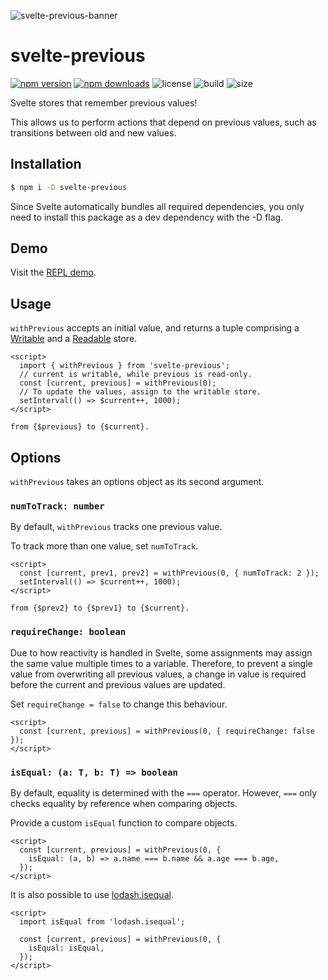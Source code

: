 ![svelte-previous-banner](https://user-images.githubusercontent.com/42545742/102723346-20ac5700-4342-11eb-978d-222a2f4109d5.png)

# svelte-previous

[![npm version](http://img.shields.io/npm/v/svelte-previous.svg)](https://www.npmjs.com/package/svelte-previous)
[![npm downloads](https://img.shields.io/npm/dm/svelte-previous.svg)](https://www.npmjs.com/package/svelte-previous)
![license](https://img.shields.io/npm/l/svelte-previous)
![build](https://img.shields.io/github/workflow/status/bryanmylee/svelte-previous/publish)
![size](https://img.shields.io/bundlephobia/min/svelte-previous)

Svelte stores that remember previous values!

This allows us to perform actions that depend on previous values, such as transitions between old and new values.

## Installation

```bash
$ npm i -D svelte-previous
```

Since Svelte automatically bundles all required dependencies, you only need to install this package as a dev dependency with the -D flag.

## Demo

Visit the [REPL demo](https://svelte.dev/repl/1d3e752c51b848e6af264f3244f3e85c?version=3.31.0).

## Usage

`withPrevious` accepts an initial value, and returns a tuple comprising a [Writable](https://svelte.dev/tutorial/writable-stores) and a [Readable](https://svelte.dev/tutorial/readable-stores) store.

```svelte
<script>
  import { withPrevious } from 'svelte-previous';
  // current is writable, while previous is read-only.
  const [current, previous] = withPrevious(0);
  // To update the values, assign to the writable store.
  setInterval(() => $current++, 1000);
</script>

from {$previous} to {$current}.
```

## Options

`withPrevious` takes an options object as its second argument.

### `numToTrack: number`

By default, `withPrevious` tracks one previous value.

To track more than one value, set `numToTrack`.

```svelte
<script>
  const [current, prev1, prev2] = withPrevious(0, { numToTrack: 2 });
  setInterval(() => $current++, 1000);
</script>

from {$prev2} to {$prev1} to {$current}.
```

### `requireChange: boolean`

Due to how reactivity is handled in Svelte, some assignments may assign the same value multiple times to a variable. Therefore, to prevent a single value from overwriting all previous values, a change in value is required before the current and previous values are updated.

Set `requireChange = false` to change this behaviour.

```svelte
<script>
  const [current, previous] = withPrevious(0, { requireChange: false });
</script>
```

### `isEqual: (a: T, b: T) => boolean`

By default, equality is determined with the `===` operator. However, `===` only checks equality by reference when comparing objects.

Provide a custom `isEqual` function to compare objects.

```svelte
<script>
  const [current, previous] = withPrevious(0, {
    isEqual: (a, b) => a.name === b.name && a.age === b.age,
  });
</script>
```

It is also possible to use [lodash.isequal](https://www.npmjs.com/package/lodash.isequal).

```svelte
<script>
  import isEqual from 'lodash.isequal';

  const [current, previous] = withPrevious(0, {
    isEqual: isEqual,
  });
</script>
```


